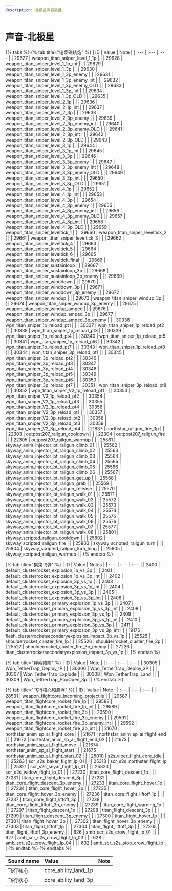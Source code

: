 ```yaml
---
description: 北极星声音数据
---
```


# 声音-北极星

{% tabs %}
{% tab title="电浆磁轨炮" %}
| ID | Value | Note |
| :--- | :--- | :--- |
| 29627 | weapon\_titan\_sniper\_level\_1\_1p |  |
| 29628 | weapon\_titan\_sniper\_level\_1\_1p\_int |  |
| 29629 | weapon\_titan\_sniper\_level\_1\_3p |  |
| 29630 | weapon\_titan\_sniper\_level\_1\_3p\_enemy |  |
| 29631 | weapon\_titan\_sniper\_level\_1\_3p\_enemy\_int |  |
| 29632 | weapon\_titan\_sniper\_level\_1\_3p\_enemy\_OLD |  |
| 29633 | weapon\_titan\_sniper\_level\_1\_3p\_int |  |
| 29634 | weapon\_titan\_sniper\_level\_1\_3p\_OLD |  |
| 29635 | weapon\_titan\_sniper\_level\_2\_1p |  |
| 29636 | weapon\_titan\_sniper\_level\_2\_1p\_int |  |
| 29637 | weapon\_titan\_sniper\_level\_2\_3p |  |
| 29638 | weapon\_titan\_sniper\_level\_2\_3p\_enemy |  |
| 29639 | weapon\_titan\_sniper\_level\_2\_3p\_enemy\_int |  |
| 29640 | weapon\_titan\_sniper\_level\_2\_3p\_enemy\_OLD |  |
| 29641 | weapon\_titan\_sniper\_level\_2\_3p\_int |  |
| 29642 | weapon\_titan\_sniper\_level\_2\_3p\_OLD |  |
| 29643 | weapon\_titan\_sniper\_level\_3\_1p |  |
| 29644 | weapon\_titan\_sniper\_level\_3\_1p\_int |  |
| 29645 | weapon\_titan\_sniper\_level\_3\_3p |  |
| 29646 | weapon\_titan\_sniper\_level\_3\_3p\_enemy |  |
| 29647 | weapon\_titan\_sniper\_level\_3\_3p\_enemy\_int |  |
| 29648 | weapon\_titan\_sniper\_level\_3\_3p\_enemy\_OLD |  |
| 29649 | weapon\_titan\_sniper\_level\_3\_3p\_int |  |
| 29650 | weapon\_titan\_sniper\_level\_3\_3p\_OLD |  |
| 29651 | weapon\_titan\_sniper\_level\_4\_1p |  |
| 29652 | weapon\_titan\_sniper\_level\_4\_1p\_int |  |
| 29653 | weapon\_titan\_sniper\_level\_4\_3p |  |
| 29654 | weapon\_titan\_sniper\_level\_4\_3p\_enemy |  |
| 29655 | weapon\_titan\_sniper\_level\_4\_3p\_enemy\_int |  |
| 29656 | weapon\_titan\_sniper\_level\_4\_3p\_enemy\_OLD |  |
| 29657 | weapon\_titan\_sniper\_level\_4\_3p\_int |  |
| 29658 | weapon\_titan\_sniper\_level\_4\_3p\_OLD |  |
| 29659 | weapon\_titan\_sniper\_leveltick\_1 |  |
| 29660 | weapon\_titan\_sniper\_leveltick\_2 |  |
| 29661 | weapon\_titan\_sniper\_leveltick\_3 |  |
| 29662 | weapon\_titan\_sniper\_leveltick\_4 |  |
| 29663 | weapon\_titan\_sniper\_leveltick\_5 |  |
| 29664 | weapon\_titan\_sniper\_leveltick\_6 |  |
| 29665 | weapon\_titan\_sniper\_leveltick\_final |  |
| 29666 | weapon\_titan\_sniper\_sustainloop |  |
| 29667 | weapon\_titan\_sniper\_sustainloop\_3p |  |
| 29668 | weapon\_titan\_sniper\_sustainloop\_3p\_enemy |  |
| 29669 | weapon\_titan\_sniper\_winddown |  |
| 29670 | weapon\_titan\_sniper\_winddown\_3p |  |
| 29671 | weapon\_titan\_sniper\_winddown\_3p\_enemy |  |
| 29672 | weapon\_titan\_sniper\_windup |  |
| 29673 | weapon\_titan\_sniper\_windup\_3p |  |
| 29674 | weapon\_titan\_sniper\_windup\_3p\_enemy |  |
| 29675 | weapon\_titan\_sniper\_windup\_amped |  |
| 29676 | weapon\_titan\_sniper\_windup\_amped\_3p |  |
| 29677 | weapon\_titan\_sniper\_windup\_amped\_3p\_enemy |  |
| 30336 | wpn\_titan\_sniper\_1p\_reload\_pt1 |  |
| 30337 | wpn\_titan\_sniper\_1p\_reload\_pt2 |  |
| 30338 | wpn\_titan\_sniper\_1p\_reload\_pt3 |  |
| 30339 | wpn\_titan\_sniper\_1p\_reload\_pt4 |  |
| 30340 | wpn\_titan\_sniper\_1p\_reload\_pt5 |  |
| 30341 | wpn\_titan\_sniper\_1p\_reload\_pt6 |  |
| 30342 | wpn\_titan\_sniper\_1p\_reload\_pt7 |  |
| 30343 | wpn\_titan\_sniper\_1p\_reload\_pt8 |  |
| 30344 | wpn\_titan\_sniper\_3p\_reload\_pt1 |  |
| 30345 | wpn\_titan\_sniper\_3p\_reload\_pt2 |  |
| 30346 | wpn\_titan\_sniper\_3p\_reload\_pt3 |  |
| 30347 | wpn\_titan\_sniper\_3p\_reload\_pt4 |  |
| 30348 | wpn\_titan\_sniper\_3p\_reload\_pt5 |  |
| 30349 | wpn\_titan\_sniper\_3p\_reload\_pt6 |  |
| 30350 | wpn\_titan\_sniper\_3p\_reload\_pt7 |  |
| 30351 | wpn\_titan\_sniper\_3p\_reload\_pt8 |  |
| 30352 | wpn\_titan\_sniper\_V2\_1p\_reload\_pt1 |  |
| 30353 | wpn\_titan\_sniper\_V2\_1p\_reload\_pt2 |  |
| 30354 | wpn\_titan\_sniper\_V2\_1p\_reload\_pt3 |  |
| 30355 | wpn\_titan\_sniper\_V2\_1p\_reload\_pt4 |  |
| 30356 | wpn\_titan\_sniper\_V2\_3p\_reload\_pt1 |  |
| 30357 | wpn\_titan\_sniper\_V2\_3p\_reload\_pt2 |  |
| 30358 | wpn\_titan\_sniper\_V2\_3p\_reload\_pt3 |  |
| 30359 | wpn\_titan\_sniper\_V2\_3p\_reload\_pt4 |  |
| 21837 | northstar\_railgun\_fire\_3p |  |
| 22303 | outpost207\_railgun\_cooldown |  |
| 22304 | outpost207\_railgun\_fire |  |
| 22305 | outpost207\_railgun\_warmup |  |
| 25561 | skyway\_anim\_injector\_bt\_railgun\_climb\_01 |  |
| 25562 | skyway\_anim\_injector\_bt\_railgun\_climb\_02 |  |
| 25563 | skyway\_anim\_injector\_bt\_railgun\_climb\_03 |  |
| 25564 | skyway\_anim\_injector\_bt\_railgun\_climb\_04 |  |
| 25565 | skyway\_anim\_injector\_bt\_railgun\_climb\_05 |  |
| 25566 | skyway\_anim\_injector\_bt\_railgun\_climb\_06 |  |
| 25567 | skyway\_anim\_injector\_bt\_railgun\_get\_up |  |
| 25568 | skyway\_anim\_injector\_bt\_railgun\_grab |  |
| 25569 | skyway\_anim\_injector\_bt\_railgun\_release |  |
| 25570 | skyway\_anim\_injector\_bt\_railgun\_walk\_01 |  |
| 25571 | skyway\_anim\_injector\_bt\_railgun\_walk\_02 |  |
| 25572 | skyway\_anim\_injector\_bt\_railgun\_walk\_03 |  |
| 25573 | skyway\_anim\_injector\_bt\_railgun\_walk\_04 |  |
| 25574 | skyway\_anim\_injector\_bt\_railgun\_walk\_05 |  |
| 25575 | skyway\_anim\_injector\_bt\_railgun\_walk\_06 |  |
| 25576 | skyway\_anim\_injector\_bt\_railgun\_walk\_07 |  |
| 25577 | skyway\_anim\_injector\_bt\_railgun\_walk\_08 |  |
| 25801 | skyway\_scripted\_railgun\_cooldown |  |
| 25802 | skyway\_scripted\_railgun\_fire |  |
| 25803 | skyway\_scripted\_railgun\_turn |  |
| 25804 | skyway\_scripted\_railgun\_turn\_long |  |
| 25805 | skyway\_scripted\_railgun\_warmup |  |
{% endtab %}

{% tab title="集束飞弹" %}
| ID | Value | Notes |
| :--- | :--- | :--- |
| 2400 | default\_clusterrocket\_explosion\_1p\_vs\_3p |  |
| 2401 | default\_clusterrocket\_explosion\_1p\_vs\_3p\_int |  |
| 2402 | default\_clusterrocket\_explosion\_3p\_vs\_1p |  |
| 2403 | default\_clusterrocket\_explosion\_3p\_vs\_1p\_int |  |
| 2404 | default\_clusterrocket\_explosion\_3p\_vs\_3p |  |
| 2405 | default\_clusterrocket\_explosion\_3p\_vs\_3p\_int |  |
| 2406 | default\_clusterrocket\_primary\_explosion\_1p\_vs\_3p |  |
| 2407 | default\_clusterrocket\_primary\_explosion\_1p\_vs\_3p\_int |  |
| 2408 | default\_clusterrocket\_primary\_explosion\_3p\_vs\_1p |  |
| 2409 | default\_clusterrocket\_primary\_explosion\_3p\_vs\_1p\_int |  |
| 2410 | default\_clusterrocket\_primary\_explosion\_3p\_vs\_3p |  |
| 2411 | default\_clusterrocket\_primary\_explosion\_3p\_vs\_3p\_int |  |
| 19175 | flesh\_clusterrocketsecondaryexplosion\_impact\_3p\_vs\_1p |  |
| 25525 | shoulderrocket\_cluster\_fire\_1p |  |
| 25526 | shoulderrocket\_cluster\_fire\_3p |  |
| 25527 | shoulderrocket\_cluster\_fire\_3p\_enemy |  |
| 27226 | titan\_clusterrocketsecondaryexplosion\_impact\_3p\_vs\_1p |  |
{% endtab %}

{% tab title="绊索陷阱" %}
| ID | Value | Note |
| :--- | :--- | :--- |
| 30305 | Wpn\_TetherTrap\_Deploy\_1P |  |
| 30306 | Wpn\_TetherTrap\_Deploy\_3P |  |
| 30307 | Wpn\_TetherTrap\_Explode |  |
| 30308 | Wpn\_TetherTrap\_Land |  |
| 30309 | Wpn\_TetherTrap\_PopOpen\_3p |  |
{% endtab %}

{% tab title="飞行核心和悬浮" %}
| ID | Value | Note |
| :--- | :--- | :--- |
| 28531 | weapon\_flightcore\_incoming\_projectile |  |
| 29587 | weapon\_titan\_flightcore\_rocket\_fire\_1p |  |
| 29588 | weapon\_titan\_flightcore\_rocket\_fire\_1p\_int |  |
| 29589 | weapon\_titan\_flightcore\_rocket\_fire\_3p |  |
| 29590 | weapon\_titan\_flightcore\_rocket\_fire\_3p\_enemy |  |
| 29591 | weapon\_titan\_flightcore\_rocket\_fire\_3p\_enemy\_int |  |
| 29592 | weapon\_titan\_flightcore\_rocket\_fire\_3p\_int |  |
| 21670 | northstar\_anim\_sp\_ai\_flight\_core |  |
| 21671 | northstar\_anim\_sp\_ai\_flight\_end |  |
| 21672 | northstar\_anim\_sp\_ai\_flight\_end\_02 |  |
| 21673 | northstar\_anim\_sp\_ai\_flight\_move |  |
| 21674 | northstar\_anim\_sp\_ai\_flight\_start |  |
| 21675 | northstar\_anim\_sp\_ai\_flight\_start\_02 |  |
| 25010 | s2s\_viper\_flight\_core\_idle |  |
| 25263 | scr\_s2s\_baker\_flight\_lp\_01 |  |
| 25318 | scr\_s2s\_northstar\_flight\_lp |  |
| 25321 | scr\_s2s\_seyar\_flight\_lp\_01 |  |
| 25323 | scr\_s2s\_widow\_flight\_lp\_01 |  |
| 27230 | titan\_core\_flight\_descent\_1p |  |
| 27231 | titan\_core\_flight\_descent\_3p |  |
| 27232 | titan\_core\_flight\_descent\_3p\_enemy |  |
| 27233 | titan\_core\_flight\_hover\_1p |  |
| 27234 | titan\_core\_flight\_hover\_3p |  |
| 27235 | titan\_core\_flight\_hover\_3p\_enemy |  |
| 27236 | titan\_core\_flight\_liftoff\_1p |  |
| 27237 | titan\_core\_flight\_liftoff\_3p |  |
| 27238 | titan\_core\_flight\_liftoff\_3p\_enemy |  |
| 27239 | titan\_core\_flight\_warning\_1p |  |
| 27297 | titan\_flight\_descent\_1p |  |
| 27298 | titan\_flight\_descent\_3p |  |
| 27299 | titan\_flight\_descent\_3p\_enemy |  |
| 27300 | titan\_flight\_hover\_1p |  |
| 27301 | titan\_flight\_hover\_3p |  |
| 27302 | titan\_flight\_hover\_3p\_enemy |  |
| 27303 | titan\_flight\_liftoff\_1p |  |
| 27304 | titan\_flight\_liftoff\_3p |  |
| 27305 | titan\_flight\_liftoff\_3p\_enemy |  |
| 626 | amb\_scr\_s2s\_crow\_flight\_lp\_01 |  |
| 627 | amb\_scr\_s2s\_crow\_flight\_lp\_03 |  |
| 628 | amb\_scr\_s2s\_crow\_flight\_lp\_04 |  |
| 632 | amb\_scr\_s2s\_stop\_crow\_flight\_lp |  |
{% endtab %}
{% endtabs %}

| Sound name | Value | Note |
| :--- | :--- | :--- |
| 飞行核心 | core\_ability\_land\_1p |  |
| 飞行核心 | core\_ability\_land\_3p |  |

